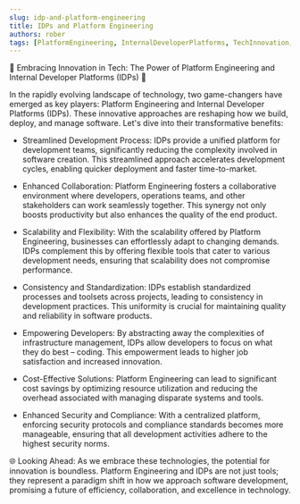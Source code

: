 ```yaml
---
slug: idp-and-platform-engineering
title: IDPs and Platform Engineering
authors: rober
tags: [PlatformEngineering, InternalDeveloperPlatforms, TechInnovation, SoftwareDevelopment, DigitalTransformation, DevOps]
---
```


🚀 Embracing Innovation in Tech: The Power of Platform Engineering and Internal Developer Platforms (IDPs) 🌟

In the rapidly evolving landscape of technology, two game-changers have emerged as key players: Platform Engineering and Internal Developer Platforms (IDPs). These innovative approaches are reshaping how we build, deploy, and manage software. Let's dive into their transformative benefits:

- Streamlined Development Process: IDPs provide a unified platform for development teams, significantly reducing the complexity involved in software creation. This streamlined approach accelerates development cycles, enabling quicker deployment and faster time-to-market.

<!--truncate-->

- Enhanced Collaboration: Platform Engineering fosters a collaborative environment where developers, operations teams, and other stakeholders can work seamlessly together. This synergy not only boosts productivity but also enhances the quality of the end product.

- Scalability and Flexibility: With the scalability offered by Platform Engineering, businesses can effortlessly adapt to changing demands. IDPs complement this by offering flexible tools that cater to various development needs, ensuring that scalability does not compromise performance.

- Consistency and Standardization: IDPs establish standardized processes and toolsets across projects, leading to consistency in development practices. This uniformity is crucial for maintaining quality and reliability in software products.

- Empowering Developers: By abstracting away the complexities of infrastructure management, IDPs allow developers to focus on what they do best – coding. This empowerment leads to higher job satisfaction and increased innovation.

- Cost-Effective Solutions: Platform Engineering can lead to significant cost savings by optimizing resource utilization and reducing the overhead associated with managing disparate systems and tools.

- Enhanced Security and Compliance: With a centralized platform, enforcing security protocols and compliance standards becomes more manageable, ensuring that all development activities adhere to the highest security norms.

🌐 Looking Ahead: As we embrace these technologies, the potential for innovation is boundless. Platform Engineering and IDPs are not just tools; they represent a paradigm shift in how we approach software development, promising a future of efficiency, collaboration, and excellence in technology.
